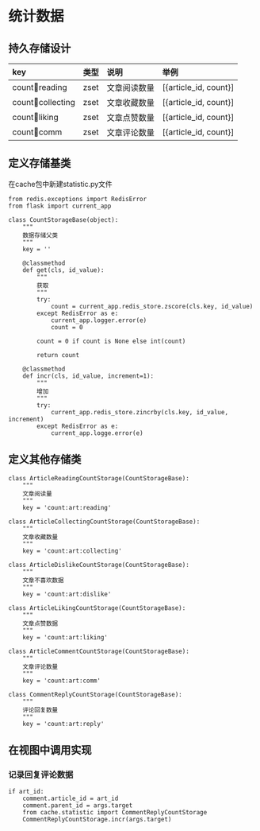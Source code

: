 # 统计数据

## 持久存储设计

| key | 类型 | 说明 | 举例 |
| :--- | :--- | :--- | :--- |
| count:art:reading | zset | 文章阅读数量 | \[{article\_id, count}\] |
| count:art:collecting | zset | 文章收藏数量 | \[{article\_id, count}\] |
| count:art:liking | zset | 文章点赞数量 | \[{article\_id, count}\] |
| count:art:comm | zset | 文章评论数量 | \[{article\_id, count}\] |

## 定义存储基类

在cache包中新建statistic.py文件

```
from redis.exceptions import RedisError
from flask import current_app

class CountStorageBase(object):
    """
    数据存储父类
    """
    key = ''

    @classmethod
    def get(cls, id_value):
        """
        获取
        """
        try:
            count = current_app.redis_store.zscore(cls.key, id_value)
        except RedisError as e:
            current_app.logger.error(e)
            count = 0

        count = 0 if count is None else int(count)

        return count

    @classmethod
    def incr(cls, id_value, increment=1):
        """
        增加
        """
        try:
            current_app.redis_store.zincrby(cls.key, id_value, increment)
        except RedisError as e:
            current_app.logge.error(e)
```

## 定义其他存储类

```
class ArticleReadingCountStorage(CountStorageBase):
    """
    文章阅读量
    """
    key = 'count:art:reading'

class ArticleCollectingCountStorage(CountStorageBase):
    """
    文章收藏数量
    """
    key = 'count:art:collecting'

class ArticleDislikeCountStorage(CountStorageBase):
    """
    文章不喜欢数据
    """
    key = 'count:art:dislike'

class ArticleLikingCountStorage(CountStorageBase):
    """
    文章点赞数据
    """
    key = 'count:art:liking'

class ArticleCommentCountStorage(CountStorageBase):
    """
    文章评论数量
    """
    key = 'count:art:comm'

class CommentReplyCountStorage(CountStorageBase):
    """
    评论回复数量
    """
    key = 'count:art:reply'
```

## 在视图中调用实现

### 记录回复评论数据

```
if art_id:
    comment.article_id = art_id
    comment.parent_id = args.target
    from cache.statistic import CommentReplyCountStorage
    CommentReplyCountStorage.incr(args.target)
```



